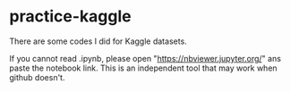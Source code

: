 # practice-kaggle
There are some codes I did for Kaggle datasets.

If you cannot read .ipynb, please open "https://nbviewer.jupyter.org/" ans paste the notebook link. 
This is an independent tool that may work when github doesn't.
